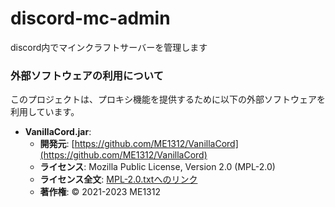 # discord-mc-admin
discord内でマインクラフトサーバーを管理します



### 外部ソフトウェアの利用について

このプロジェクトは、プロキシ機能を提供するために以下の外部ソフトウェアを利用しています。

-   **VanillaCord.jar**:
    -   **開発元**: [https://github.com/ME1312/VanillaCord](https://github.com/ME1312/VanillaCord)
    -   **ライセンス**: Mozilla Public License, Version 2.0 (MPL-2.0)
    -   **ライセンス全文**: [MPL-2.0.txtへのリンク](https://raw.githubusercontent.com/yukugura/discord-mc-admin/refs/heads/main/assets/MPL-2.0.txt)
    -   **著作権**: © 2021-2023 ME1312
